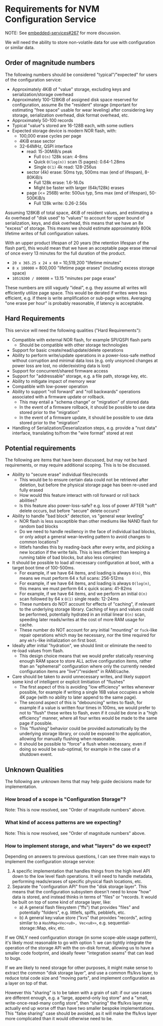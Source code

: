 # Requirements for NVM Configuration Service

NOTE: See [embedded-services#267] for more discussion.

[embedded-services#267]: https://github.com/OpenDevicePartnership/embedded-services/issues/267

We will need the ability to store non-volatile data for use with configuration or similar data.

## Order of magnitude numbers

The following numbers should be considered "typical"/"expected" for users of the configuration
service:

* Approximately 4KiB of "value" storage, excluding keys and serialization/storage overhead
* Approximately 100-128KiB of assigned disk space reserved for configuration, assume 8x the
  "resident" storage (important for estimating "free space" usable for wear leveling) after
  considering key storage, serialization overhead, disk format overhead, etc.
* Approximately 50-100 records
* Typical "value"s stored are 16-128B each, with some outliers
* Expected storage device is modern NOR flash, with:
    * 100,000 erase cycles per page
    * 4KiB erase sector
    * 32-64MHz, QSPI interface
        * read: 15-30MiB/s peak
            * Full `O(n)` 128k scan: 4-8ms
            * Quick `O(log(n))` scan (5 pages): 0.64-1.28ms
            * Single `O(1)` 4k read: 128-256us
        * sector (4k) erase: 50ms typ, 500ms max (end of lifespan), 8-80KiB/s
            * Full 128k erase: 1.6-16.0s
            * Might be faster with larger (64k/128k) erases
        * page (<= 256B) write: 500us typ, 5ms max (end of lifespan), 50-500KiB/s
            * Full 128k write: 0.26-2.56s

Assuming 128KiB of total space, 4KiB of resident values, and estimating a 4x overhead of "disk used"
to "values" to account for upper bound of serialization, keys, and disk overhead, this means that
we have an 8x "excess" of storage. This means we should estimate approximately 800k lifetime writes
of full configuration values.

With an upper product lifespan of 20 years (the retention lifespan of the flash part), this would
mean that we have an acceptable page erase interval of once every 13 minutes for the full duration
of the product.

* `20 x 365.25 x 24 x 60` = 10,519,200 "lifetime minutes"
* `8 x 100000` = 800,000 "lifetime page erases" (including excess storage space)
* `10519200 / 800000` = 13.15 "minutes per page erase"

These numbers are still vaguely "ideal", e.g. they assume all writes will efficiently utilize page
space. This would be derated if writes were less efficient, e.g. if there is write amplification
or sub-page writes. Averaging "one erase per hour" is probably reasonable, if latency is acceptable.

## Hard Requirements

This service will need the following qualities ("Hard Requirements"):

* Compatible with external NOR flash, for example SPI/QSPI flash parts
  * Should be compatible with other storage technologies
* Support for basic create/read/update/delete operations
* Ability to perform write/update operations in a power-loss-safe method without corruption
  and minimal data loss (e.g. only unsynced changes at power loss are lost, no older/existing data
  is lost)
* Support for concurrent/shared firmware access
* Support for "addressable" storage, e.g. a file path, storage key, etc.
* Ability to mitigate impact of memory wear
* Compatible with low-power operation
* Ability to support "roll forward" and "roll backwards" operations associated with a firmware
  update or rollback.
    * This may entail a "schema change" or "migration" of stored data
    * In the event of a firmware rollback, it should be possible to use data stored prior to the
      "migration"
    * In the event of a firmware update, it should be possible to use data stored prior to the
      "migration"
* Handling of Serialization/Deserialization steps, e.g. provide a "rust data" interface, translating
  to/from the "wire format" stored at rest

## Potential requirements

The following are items that have been discussed, but may not be hard requirements, or may require
additional scoping. This is to be discussed.

* Ability to "secure erase" individual files/records
    * This would be to ensure certain data could not be retrieved after deletion,
      but before the physical storage page has been re-used and fully erased
    * How would this feature interact with roll forward or roll back abilities?
    * Is this feature also power-loss-safe? e.g. loss of power AFTER "soft"
      delete occurs, but before "secure" delete occurs?
* Ability to handle "bad block" detection, vs "general wear leveling"
    * NOR flash is less susceptible than other mediums like NAND flash for random bad blocks
    * Do we need to handle resiliency in the face of individual bad blocks, or only adopt a
      general wear-leveling pattern to avoid changes to common locations?
    * littlefs handles this by reading-back after every write, and picking a new location if
      the write fails. This is less efficient than keeping a running table of bad blocks,
      but also less complex)
* It should be possible to load all necessary configuration at boot, with a target boot time of
  100-500ms.
    * For example, if we have 64 items, and loading is always `O(n)`, this means we must perform
      64 x full scans: 256-512ms
    * For example, if we have 64 items, and loading is always `O(log(n)`, this means we must perform
      64 x quick scans: 41-82ms
    * For example, if we have 64 items, and we perform an initial `O(n)` scan followed by
      64 x `O(1)` single reads: 12-24ms
    * These numbers do NOT account for effects of "caching", if relevant to the underlying storage
      library. Caching of keys and values could be performed, potentially hydrated in an initial
      linear `O(n)` scan, speeding later reads/writes at the cost of more RAM usage for cache.
    * These number do NOT account for any initial "mounting" or `fsck`-like repair operations which
      may be necessary, nor the time required for any `mkfs`-like initialization on first boot.
* Ideally after initial "hydration", we should limit or eliminate the need to re-load values from
  flash.
    * This design choice means that we would prefer statically reserving enough RAM space to store
      ALL active configuration items, rather than an "ephemeral" configuration where only the
      currently needed configuration items are "live"/"resident" in RAM/cache.
* Care should be taken to avoid unnecessary writes, and likely support some kind of intelligent
  or explicit limitiation of "flushes"
    * The first aspect of this is avoiding "low efficiency" writes whenever possible, for example if
      writing a single 16B value occupies a whole 4K page (with no ability to later append to the
      same page).
    * The second aspect of this is "debouncing" writes to flash, for example if a value is written
      four times in 100ms, we would prefer to not to "flush" these writes to flash, even if it could
      be done in a "high efficiency" manner, where all four writes would be made to the same page
      if possible.
    * This "flushing" behavior could be provided automatically by the underlying storage library,
      or could be exposed to the application, allowing for manually flushing when reasonable.
    * It should be possible to "force" a flush when necessary, even if doing so would be
      sub-optimal, for example in the case of a shutdown event.

## Unknown Qualities

The following are unknown items that may help guide decisions made for implementation.

### How broad of a scope is "Configuration Storage"?

Note: This is now resolved, see "Order of magnitude numbers" above.

### What kind of access patterns are we expecting?

Note: This is now resolved, see "Order of magnitude numbers" above.

### How to implement storage, and what "layers" do we expect?

Depending on answers to previous questions, I can see three main ways to implement the configuration
storage service:

1. A specific implementation that handles things from the high level API down to the low level flash
   operations. It will need to handle metadata, performing reads/erases of specific physical flash
   locations, etc.
2. Separate the "configuration API" from the "disk storage layer". This means that the configuration
   subsystem doesn't need to know "how" data is stored, and instead thinks in terms of "files" or
   "records. It would be built on top of some kind of storage layer, like:
    * a) A general flash filesystem ("ffs") that provides "files" and potentially "folders", e.g.
      littlefs, spiffs, pebblefs, etc.
    * b) A general key:value store ("kvs" that provides "records", acting similar to a
      `HashMap<Vec<u8>, Vec<u8>>`, e.g. sequential-storage::Map, ekv, etc.

If we ONLY need configuration storage (in some scope-able usage pattern), it's likely most
reasonable to go with option 1: we can tightly integrate the operation of the storage API with the
on-disk format, allowing us to have a smaller code footprint, and ideally fewer "integration seams"
that can lead to bugs.

If we are likely to need storage for other purposes, it might make sense to extract the common "disk
storage layer", and use a common ffs/kvs layer, to reduce total code size and "moving parts", and
implement configuration as a layer on top of that.

However this "sharing" is to be taken with a grain of salt: if our use cases are different enough,
e.g. a "large, append-only log store" and a "small, write-once-read-many config store", then
"sharing" the ffs/kvs layer may actually end up worse off than have two smaller bespoke
implementations. This "false sharing" case should be avoided, as it will make the ffs/kvs layer more
complicated than it would otherwise need to be.
